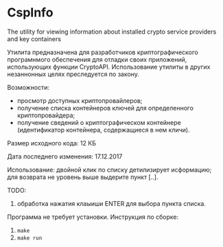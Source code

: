# CspInfo
The utility for viewing information about installed crypto service providers and key containers

Утилита предназначена для разработчиков криптографического програмнмого обеспечения для отладки своих приложений, использующих функции CryptoAPI. Использование утилиты в других незаннонных целях преследуется по закону.

Возможности:
- просмотр доступных криптопровайлеров;
- получение списка контейнеров ключей для определенного криптопровайдера;
- получение сведений о криптографическом контейнере (идентификатор контейнера, содержащиеся в нем кличи).

Размер исходного кода: 12 КБ

Дата последнего изменения: 17.12.2017

Использование: двойной клик по списку детилизирует исформацию; для возврата не уровень выше выдерите пункт [..].

TODO:
1. обработка нажатия клаыиши ENTER для выбора пункта списка.

Программа не требует установки. Инструкция по сборке:
1. `make`
2. `make run`
